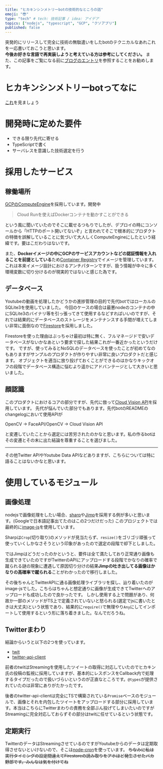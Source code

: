 ```yaml
---
title: "ヒカキンシンメトリーbotの技術的なところの話"
emoji: "😎"
type: "tech" # tech: 技術記事 / idea: アイデア
topics: ["nodejs", "typescript", "GCP", "クソアプリ"]
published: false
---
```


突発的にリリースして完全に技術の無駄遣いをしたbotのテクニカルなあれこれを一応書いておこうと思います。  
**今後お好きな言語で再実装しようと考えている方は参考にしてください。**
また、この記事をご覧になる前に[ブログのエントリ](https://huequica.hatenadiary.jp/entry/2021/05/19/232646)を参照することをお勧めします。

# ヒカキンシンメトリーbotってなに

[これ](https://twitter.com/HIKAKINsymmetry/status/1396366577604378628)を見ましょう

# 開発時に定めた要件

+ できる限り先代に寄せる
+ TypeScriptで書く
+ サーバレスを意識した技術選定を行う

# 採用したサービス

## 稼働場所

[GCPのComputeEngine](https://cloud.google.com/compute?hl=ja)を採用しています。開発中

> Cloud Runを使えばDockerコンテナを動かすことができる

という風に聞いていたのでそこに載せるつもりでしたが、デプロイの時にコンソールから「HTTPのポート開いてないぞ」と言われてそこで根本的にプロダクトの特徴を誤解していることに気づいて大人しくComputeEngineにしたという経緯です。要はこだわりはないです。

また、**Dockerイメージの中にGCPのサービスアカウントなどの認証情報を入れることを前提としている**ため[Container Registry](https://cloud.google.com/container-registry?hl=ja)でイメージを管理しています。
これは本来イメージ設計におけるアンチパターンですが、扱う情報が中々に多く環境変数に切り分けるのが現実的ではないと感じた為です。

## データベース

Youtubeの動画を処理したかどうかの進捗管理の目的で先代botではローカルのSQLite3を使用していました。
今回のケースの場合は最悪nodeのコンテナの中にSQLite3のバイナリ等を引っ張ってきて使用するなどすればいいのですが、それでは結果的にデータベースのストレージをメンテナンスする手間が増えてしまい非常に面倒なので[Firestore](https://cloud.google.com/firestore?hl=ja)を採用しました。

Firestoreを使った理由はぶっちゃけ最初は特に無く、フルマネージドで安いデータベースがないかなあという要求で探した結果これが一番近かったというだけです。
ですが、使ってみるとNoSQLのデータベースを使ったことが初めてなのもありますがサンプルのプロダクトが作りやすい非常に良いプロダクトだと感じます。
オブジェクトを適当に放り投げておくことができるのはかなりキックオフの段階でデータベース構造に悩むより遥かにアドバンテージとして大きいと思いました。

## 顔認識

このプロダクトにおけるコアの部分ですが、先代に倣って[Cloud Vision API](https://cloud.google.com/vision?hl=ja)を採用しています。
先代が悩んでいた部分でもあります。先代botのREADMEのchangelogにおいて使用APIが

OpenCV -> FaceAPI/OpenCV -> Cloud Vision API

と変遷していたことから選定には苦労されたのかなと思います。私の作るbotはその変遷とその末に出た結論を尊重することを選びました。

------------

その他Twitter APIやYoutube Data APIなどありますが、こちらについては特に語ることはないかなと思います。

# 使用しているモジュール

## 画像処理

nodejsで画像処理をしたい場合、[sharp](https://www.npmjs.com/package/sharp)や[Jimp](https://www.npmjs.com/package/jimp)を採用する例が多いと思います。(Googleで日本語記事出てたのはこの2つだけだった)
このプロジェクトでは最終的に[image-js](https://www.npmjs.com/package/image-js)を使用しています。

Sharpは`Crop`(切り取り)のメソッドが見当たらず、`resize()`をゴリゴリ頑張って使っていくしかなさそうという印象があったので選定の段階で却下としました。

ではJimpはどうだったのかというと、要件は全て満たしており正常通り画像も生成できていたのですがTwitterのAPIにアップロードする段階でかなりの確率で蹴られる謎の現象に遭遇して原因切り分けの結果**Jimpの吐き出してる画像はかなりの高確率で蹴られる**ことがわかったので移行しました。

その後ちゃんとTwitterAPIに通る画像処理ライブラリを探し、辿り着いたのがimage-jsでした。こちらはちゃんと想定通りに画像が生成できてTwitterへのアップロードも成功したので良かったです。
しかし使用する上で問題があり、何故か一部のメソッドがTS上で定義されていないと怒られる(選定でjsに書いたときは大丈夫)という状態であり、結果的に`require()`で無理やり`Any`にしてインポートして使用するという形に落ち着きました。なんでだろうね。

## Twitterまわり

結論からいうと以下の2つを使っています。
+ [twit](https://www.npmjs.com/package/twit)
+ [twitter-api-client](https://www.npmjs.com/package/twitter-api-client)

前者のtwitはStreamingを使用したツイートの取得に対応していたのでヒカキン氏の投稿の監視に採用していますが、基本的にレスポンスをCallback内で処理するタイプだったので扱いづらいというのが正直なところです。`@types`が提供されていたのは非常にありがたかったです。

後者のtwitter-api-clientは完全にTSで構築されている`Promise`ベースのモジュールで、画像とそれを内包したツイートをアップロードする部分に採用しています。本当はこちらにTwitterまわりの責務を全部ぶん投げてしまいたいのですがStreamingに完全対応しておらずその部分はtwitに任せているという状態です。

## 定期実行

TwitterのデータはStreamingさせているのですがYoutubeからのデータは定期取得させないといけないので、そこは[node-cron](https://www.npmjs.com/package/node-cron)を使っています。
~~ちなみに私は実行タイミングの設定間違えてFirestoreの読み取りをアホほど発生させたバカ野郎です。みんなは気を付けてね~~

